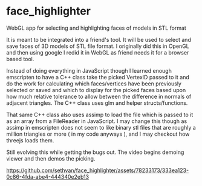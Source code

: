 # face_highlighter
WebGL app for selecting and highlighting faces of models in STL format

It is meant to be integrated into a friend's tool. It will be used to select and save faces of 3D models of STL file format. I originally did this in OpenGL and then using google I redid it in WebGL as friend needs it for a browser based tool.  

Instead of doing everything in JavaScript though I learned enough emscripten to have a C++ class take the picked VertexID passed to it and do the work for calculating which faces/vertices have been previously selected or saved and which to display for the picked faces based upon how much relative tolerance to allow between the difference in normals of adjacent triangles. The C++ class uses glm and helper structs/functions.  

That same C++ class also uses assimp to load the file which is passed to it as an array from a FileReader in JavaScript. I may change this though as assimp in emscripten does not seem to like binary stl files that are roughly a million triangles or more ( in my code anyways ), and I may checkout how threejs loads them.  

Still evolving this while getting the bugs out. The video begins demoing viewer and then demos the picking.  

https://github.com/sethvan/face_highlighter/assets/78233173/333ea123-0c86-4fda-abe4-444340e2eb13





